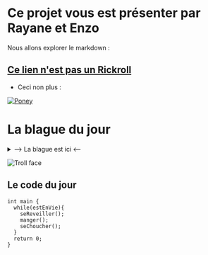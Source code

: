 # Ce projet vous est présenter par Rayane et Enzo 

Nous allons explorer le markdown :

## [Ce lien n'est pas un Rickroll](https://www.youtube.com/watch?v=dQw4w9WgXcQ)

 * Ceci non plus :

[![Poney](https://lemagdesanimaux.ouest-france.fr/images/dossiers/2021-03/adopter-poney-083907.jpg)](https://www.youtube.com/watch?v=dQw4w9WgXcQ)



La blague du jour
===
<details>
  <summary>--> La blague est ici <--</summary>
  
  **Un ingénieur Linux, un ingénieur Mac et un ~~ingénieur~~ Microsoft sont en voiture. Un des pneu crève.**

  **L’ingénieur Mac dit : « Il faut changer le pneu pour pouvoir continuer. »**

  **L’ingénieur Linux dit : « Il faut trouver pourquoi le pneu a crevé pour que ça ne se reproduise pas. »**

  **L’~~ingénieur~~ Microsoft dit : « On a qu’à continuer comme ça on verra bien si ça se répare tout seul. »**
  
</details>

![Troll face](https://media.tenor.com/GryShD35-psAAAAM/troll-face-creepy-smile.gif)

Le code du jour
---
```
int main {
  while(estEnVie){
    seReveiller();
    manger();
    seChoucher();
  }
  return 0;
}
```
